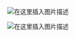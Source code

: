 ![在这里插入图片描述](https://github.com/tony-wnx/DailyImprove/tree/master/docs/Java/img/JUC.png)

![在这里插入图片描述](https://github.com/tony-wnx/DailyImprove/tree/master/docs/Java/img/JUC.png)